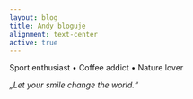 ```yaml
---
layout: blog
title: Andy bloguje
alignment: text-center
active: true
---
```

Sport enthusiast • Coffee addict • Nature lover

_„Let your smile change the world.“_
